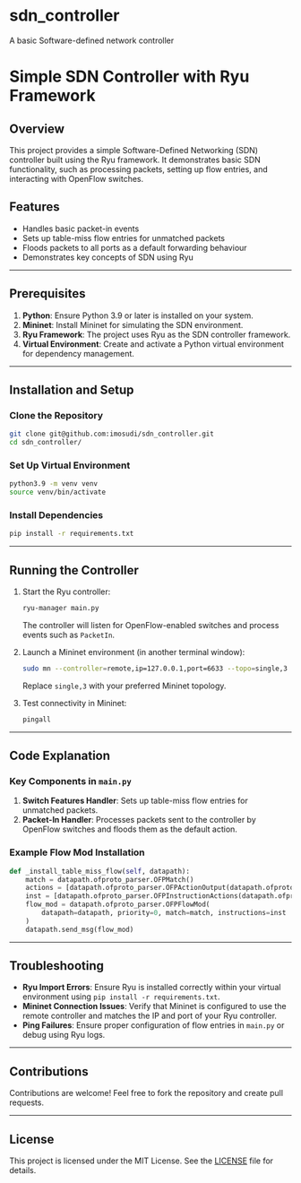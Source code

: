 # sdn_controller
A basic Software-defined network controller
# Simple SDN Controller with Ryu Framework

## Overview
This project provides a simple Software-Defined Networking (SDN) controller built using the Ryu framework. It demonstrates basic SDN functionality, such as processing packets, setting up flow entries, and interacting with OpenFlow switches.

## Features
- Handles basic packet-in events
- Sets up table-miss flow entries for unmatched packets
- Floods packets to all ports as a default forwarding behaviour
- Demonstrates key concepts of SDN using Ryu

---

## Prerequisites
1. **Python**: Ensure Python 3.9 or later is installed on your system.
2. **Mininet**: Install Mininet for simulating the SDN environment.
3. **Ryu Framework**: The project uses Ryu as the SDN controller framework.
4. **Virtual Environment**: Create and activate a Python virtual environment for dependency management.

---

## Installation and Setup

### Clone the Repository
```bash
git clone git@github.com:imosudi/sdn_controller.git
cd sdn_controller/
```

### Set Up Virtual Environment
```bash
python3.9 -m venv venv
source venv/bin/activate
```

### Install Dependencies
```bash
pip install -r requirements.txt
```

---

## Running the Controller
1. Start the Ryu controller:
   ```bash
   ryu-manager main.py
   ```
   The controller will listen for OpenFlow-enabled switches and process events such as `PacketIn`.

2. Launch a Mininet environment (in another terminal window):
   ```bash
   sudo mn --controller=remote,ip=127.0.0.1,port=6633 --topo=single,3
   ```
   Replace `single,3` with your preferred Mininet topology.

3. Test connectivity in Mininet:
   ```bash
   pingall
   ```

---

## Code Explanation

### Key Components in `main.py`
1. **Switch Features Handler**: Sets up table-miss flow entries for unmatched packets.
2. **Packet-In Handler**: Processes packets sent to the controller by OpenFlow switches and floods them as the default action.

### Example Flow Mod Installation
```python
def _install_table_miss_flow(self, datapath):
    match = datapath.ofproto_parser.OFPMatch()
    actions = [datapath.ofproto_parser.OFPActionOutput(datapath.ofproto.OFPP_CONTROLLER)]
    inst = [datapath.ofproto_parser.OFPInstructionActions(datapath.ofproto.OFPIT_APPLY_ACTIONS, actions)]
    flow_mod = datapath.ofproto_parser.OFPFlowMod(
        datapath=datapath, priority=0, match=match, instructions=inst
    )
    datapath.send_msg(flow_mod)
```

---

## Troubleshooting
- **Ryu Import Errors**: Ensure Ryu is installed correctly within your virtual environment using `pip install -r requirements.txt`.
- **Mininet Connection Issues**: Verify that Mininet is configured to use the remote controller and matches the IP and port of your Ryu controller.
- **Ping Failures**: Ensure proper configuration of flow entries in `main.py` or debug using Ryu logs.

---

## Contributions
Contributions are welcome! Feel free to fork the repository and create pull requests.

---

## License
This project is licensed under the MIT License. See the [LICENSE](LICENSE) file for details.
